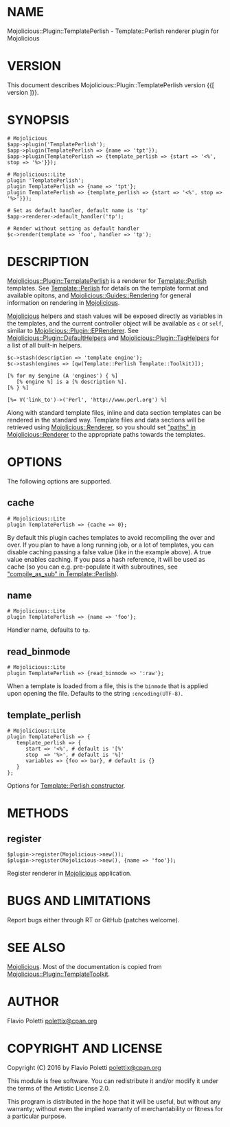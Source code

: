 # NAME

Mojolicious::Plugin::TemplatePerlish - Template::Perlish renderer plugin for
Mojolicious

# VERSION

This document describes Mojolicious::Plugin::TemplatePerlish version {{\[ version \]}}.

# SYNOPSIS

    # Mojolicious
    $app->plugin('TemplatePerlish');
    $app->plugin(TemplatePerlish => {name => 'tpt'});
    $app->plugin(TemplatePerlish => {template_perlish => {start => '<%', stop => '%>'}});

    # Mojolicious::Lite
    plugin 'TemplatePerlish';
    plugin TemplatePerlish => {name => 'tpt'};
    plugin TemplatePerlish => {template_perlish => {start => '<%', stop => '%>'}});

    # Set as default handler, default name is 'tp'
    $app->renderer->default_handler('tp');

    # Render without setting as default handler
    $c->render(template => 'foo', handler => 'tp');

# DESCRIPTION

[Mojolicious::Plugin::TemplatePerlish](https://metacpan.org/pod/Mojolicious::Plugin::TemplatePerlish) is a renderer for [Template::Perlish](https://metacpan.org/pod/Template::Perlish)
templates. See [Template::Perlish](https://metacpan.org/pod/Template::Perlish) for details on the template format and
available opitons, and [Mojolicious::Guides::Rendering](https://metacpan.org/pod/Mojolicious::Guides::Rendering) for general
information on rendering in [Mojolicious](https://metacpan.org/pod/Mojolicious).

[Mojolicious](https://metacpan.org/pod/Mojolicious) helpers and stash values will be exposed directly as variables
in the templates, and the current controller object will be available as `c`
or `self`, similar to [Mojolicious::Plugin::EPRenderer](https://metacpan.org/pod/Mojolicious::Plugin::EPRenderer). See
[Mojolicious::Plugin::DefaultHelpers](https://metacpan.org/pod/Mojolicious::Plugin::DefaultHelpers) and [Mojolicious::Plugin::TagHelpers](https://metacpan.org/pod/Mojolicious::Plugin::TagHelpers)
for a list of all built-in helpers.

    $c->stash(description => 'template engine');
    $c->stash(engines => [qw(Template::Perlish Template::Toolkit)]);

    [% for my $engine (A 'engines') { %]
       [% engine %] is a [% description %].
    [% } %]

    [%= V('link_to')->('Perl', 'http://www.perl.org') %]

Along with standard template files, inline and data section templates can be
rendered in the standard way. Template files and data sections will be
retrieved using [Mojolicious::Renderer](https://metacpan.org/pod/Mojolicious::Renderer), so you should set
["paths" in Mojolicious::Renderer](https://metacpan.org/pod/Mojolicious::Renderer#paths) to the appropriate paths towards the templates.

# OPTIONS

The following options are supported.

## **cache**

    # Mojolicious::Lite
    plugin TemplatePerlish => {cache => 0};

By default this plugin caches templates to avoid recompiling the over and over.
If you plan to have a long running job, or a lot of templates, you can disable
caching passing a false value (like in the example above). A true value enables
caching. If you pass a hash reference, it will be used as cache (so you can
e.g. pre-populate it with subroutines, see
["compile\_as\_sub" in Template::Perlish](https://metacpan.org/pod/Template::Perlish#compile_as_sub)).

## **name**

    # Mojolicious::Lite
    plugin TemplatePerlish => {name => 'foo'};

Handler name, defaults to `tp`.

## **read\_binmode**

    # Mojolicious::Lite
    plugin TemplatePerlish => {read_binmode => ':raw'};

When a template is loaded from a file, this is the `binmode` that is applied
upon opening the file. Defaults to the string `:encoding(UTF-8)`.

## **template\_perlish**

    # Mojolicious::Lite
    plugin TemplatePerlish => {
       template_perlish => {
          start => '<%', # default is '[%'
          stop  => '%>', # default is '%]'
          variables => {foo => bar}, # default is {}
       }
    };

Options for [Template::Perlish constructor](https://metacpan.org/pod/Template::Perlish#new).

# METHODS

## **register**

    $plugin->register(Mojolicious->new());
    $plugin->register(Mojolicious->new(), {name => 'foo'});

Register renderer in [Mojolicious](https://metacpan.org/pod/Mojolicious) application.

# BUGS AND LIMITATIONS

Report bugs either through RT or GitHub (patches welcome).

# SEE ALSO

[Mojolicious](https://metacpan.org/pod/Mojolicious). Most of the documentation is copied from
[Mojolicious::Plugin::TemplateToolkit](https://metacpan.org/pod/Mojolicious::Plugin::TemplateToolkit).

# AUTHOR

Flavio Poletti <polettix@cpan.org>

# COPYRIGHT AND LICENSE

Copyright (C) 2016 by Flavio Poletti <polettix@cpan.org>

This module is free software. You can redistribute it and/or modify it
under the terms of the Artistic License 2.0.

This program is distributed in the hope that it will be useful, but
without any warranty; without even the implied warranty of
merchantability or fitness for a particular purpose.
